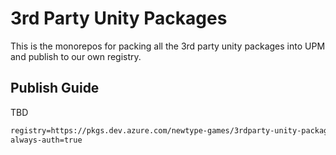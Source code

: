 # 3rd Party Unity Packages

This is the monorepos for packing all the 3rd party unity packages into UPM and publish to our own registry.

## Publish Guide

TBD

```txt
registry=https://pkgs.dev.azure.com/newtype-games/3rdparty-unity-packages/_packaging/upm-packages/npm/registry/
always-auth=true
```
